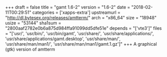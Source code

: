 +++
draft = false
title = "gamt 1.6-2"
version = "1.6-2"
date = "2018-02-11T00:29:51"
categories = ['xapps-extra']
upstreamurl = "http://dl.bytesex.org/releases/amtterm/"
arch = "x86_64"
size = "18948"
usize = "53144"
sha1sum = "2800aaf2782e0b6a875d984ffa91099dd5dfe51e"
depends = "['vte3']"
files = "['usr/', 'usr/bin/', 'usr/bin/gamt', 'usr/share/', 'usr/share/applications/', 'usr/share/applications/gamt.desktop', 'usr/share/man/', 'usr/share/man/man1/', 'usr/share/man/man1/gamt.1.gz']"
+++
A graphical (gtk) version of amtterm